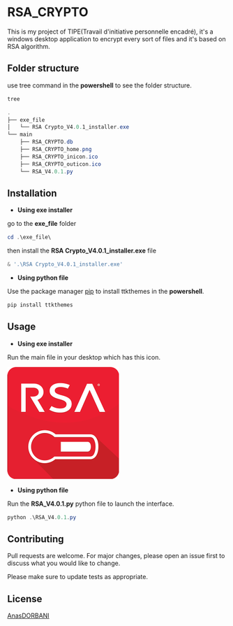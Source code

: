 # RSA_CRYPTO

This is my project of TIPE(Travail d'initiative personnelle encadré), it's a windows desktop application to encrypt every sort of files and it's based on RSA algorithm.

## Folder structure
use tree command in the **powershell** to see the folder structure.

```powershell
tree
```
```powershell
.
├── exe_file
│   └── RSA Crypto_V4.0.1_installer.exe
└── main
    ├── RSA_CRYPTO.db
    ├── RSA_CRYPTO_home.png
    ├── RSA_CRYPTO_inicon.ico
    ├── RSA_CRYPTO_outicon.ico
    └── RSA_V4.0.1.py
```

## Installation
* **Using exe installer**

go to the **exe_file** folder
```powershell
cd .\exe_file\
```
then install the **RSA Crypto_V4.0.1_installer.exe** file
```powershell
& '.\RSA Crypto_V4.0.1_installer.exe'
```

* **Using python file**

Use the package manager [pip](https://pip.pypa.io/en/stable/) to install ttkthemes in the **powershell**.

```powershell
pip install ttkthemes
```

## Usage

* **Using exe installer**

Run the main file in your desktop which has this icon.

![RSA_CRYPTO ICON](https://github.com/AnasDORBANI/RSA_CRYPTO/blob/main/main/RSA_CRYPTO_ICON.png)
* **Using python file**

Run the **RSA_V4.0.1.py** python file to launch the interface.

```powershell
python .\RSA_V4.0.1.py
```

## Contributing
Pull requests are welcome. For major changes, please open an issue first to discuss what you would like to change.

Please make sure to update tests as appropriate.

## License
[AnasDORBANI](https://www.linkedin.com/in/anas-dorbani)
